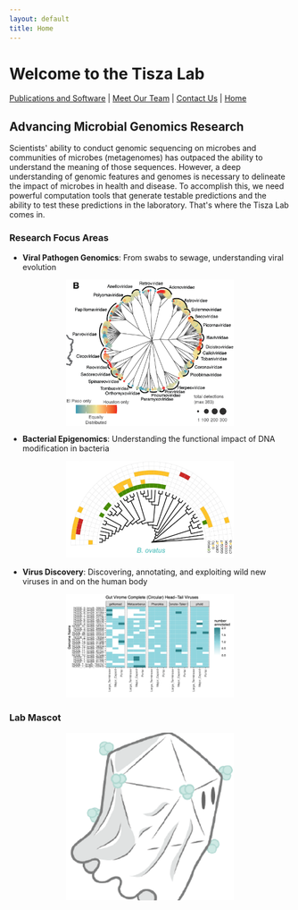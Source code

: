 ```yaml
---
layout: default
title: Home
---
```


# Welcome to the Tisza Lab

[Publications and Software](publications.md) | [Meet Our Team](members.md) | [Contact Us](contact.md) | [Home](index.md)

## Advancing Microbial Genomics Research

Scientists' ability to conduct genomic sequencing on microbes and communities of microbes (metagenomes) has outpaced the ability to understand the meaning of those sequences. However, a deep understanding of genomic features and genomes is necessary to delineate the impact of microbes in health and disease. To accomplish this, we need powerful computation tools that generate testable predictions and the ability to test these predictions in the laboratory. That's where the Tisza Lab comes in.

### Research Focus Areas

- **Viral Pathogen Genomics**: From swabs to sewage, understanding viral evolution
<img src="/assets/images/ww_virome1.png" width="300" style="display:block;margin:0 auto">

- **Bacterial Epigenomics**: Understanding the functional impact of DNA modification in bacteria
<p align="center">
  <img src="/assets/images/b_ovatus_methyl1.png" width="300">
</p>

- **Virus Discovery**: Discovering, annotating, and exploiting wild new viruses in and on the human body
<p align="center">
  <img src="/assets/images/cenote1.png" width="300">
</p>

### Lab Mascot
<p align="center">
  <img src="/assets/images/ghostvir.png" width="300">
</p>
